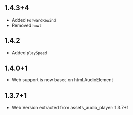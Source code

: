## 1.4.3+4

* Added `ForwardRewind`
* Removed `howl`

## 1.4.2

* Added `playSpeed`

## 1.4.0+1

* Web support is now based on html.AudioElement

## 1.3.7+1

* Web Version extracted from assets_audio_player: 1.3.7+1